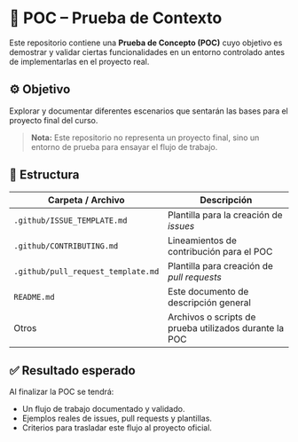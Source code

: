 # 🧪 POC – Prueba de Contexto

Este repositorio contiene una **Prueba de Concepto (POC)** cuyo objetivo es demostrar y validar ciertas funcionalidades en un entorno controlado antes de implementarlas en el proyecto real.

## ⚙️ Objetivo

Explorar y documentar diferentes escenarios que sentarán las bases para el proyecto final del curso.

> **Nota:** Este repositorio no representa un proyecto final, sino un entorno de prueba para ensayar el flujo de trabajo.

## 📂 Estructura

| Carpeta / Archivo                        | Descripción                                                            |
|------------------------------------------|------------------------------------------------------------------------|
| `.github/ISSUE_TEMPLATE.md`              | Plantilla para la creación de _issues_                                 |
| `.github/CONTRIBUTING.md`                | Lineamientos de contribución para el POC                               |
| `.github/pull_request_template.md`       | Plantilla para creación de _pull requests_                             |
| `README.md`                              | Este documento de descripción general                                 |
| Otros                                    | Archivos o scripts de prueba utilizados durante la POC                 |

## ✅ Resultado esperado

Al finalizar la POC se tendrá:

- Un flujo de trabajo documentado y validado.
- Ejemplos reales de issues, pull requests y plantillas.
- Criterios para trasladar este flujo al proyecto oficial.
